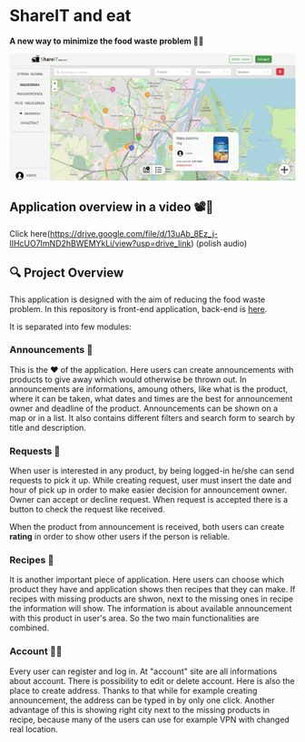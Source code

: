 # ShareIT and eat
**A new way to minimize the food waste problem 🌱🧡**

<img src="https://github.com/HelloNatalia/licencjat-frontend/blob/main/licencjat-frontend/readme-img/screen.png"/>

## Application overview in a video 📽👀

Click here(https://drive.google.com/file/d/13uAb_8Ez_j-lIHcUO7ImND2hBWEMYkLi/view?usp=drive_link) 
(polish audio)


## 🔍 Project Overview

This application is designed with the aim of reducing the food waste problem. In this repository is front-end application, back-end is [here](https://github.com/HelloNatalia/licencjat-backend).

It is separated into few modules:

### Announcements 🤝

This is the ❤️ of the application. Here users can create announcements with products to give away which would otherwise be thrown out. In announcements are informations, amoung others, like what is the product, where it can be taken, what dates and times are the best for announcement owner and deadline of the product. 
Announcements can be shown on a map or in a list. It also contains different filters and search form to search by title and description.


### Requests 🔔

When user is interested in any product, by being logged-in he/she can send requests to pick it up. While creating request, user must insert the date and hour of pick up in order to make easier decision for announcement owner. Owner can accept or decline request. When request is accepted there is a button to check the request like received. 

When the product from announcement is received, both users can create **rating** in order to show other users if the person is reliable.

### Recipes 🥗

It is another important piece of application. Here users can choose which product they have and application shows then recipes that they can make. If recipes with missing products are shwon, next to the missing ones in recipe the information will show. The information is about available announcement with this product in user's area. So the two main functionalities are combined.

### Account 👩‍🌾

Every user can register and log in. At "account" site are all informations about account. There is possibility to edit or delete account. Here is also the place to create address. Thanks to that while for example creating announcement, the address can be typed in by only one click. Another advantage of this is showing right city next to the missing products in recipe, because many of the users can use for example VPN with changed real location.
